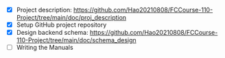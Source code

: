 - [x] Project description: https://github.com/Hao20210808/FCCourse-110-Project/tree/main/doc/proj_description
- [x] Setup GitHub project repository
- [x] Design backend schema: https://github.com/Hao20210808/FCCourse-110-Project/tree/main/doc/schema_design
- [ ] Writing the Manuals
